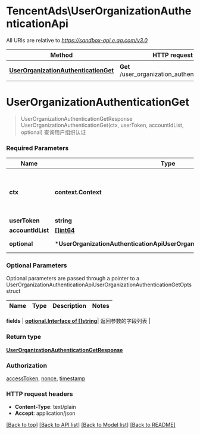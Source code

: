 # TencentAds\UserOrganizationAuthenticationApi

All URIs are relative to *https://sandbox-api.e.qq.com/v3.0*

Method | HTTP request | Description
------------- | ------------- | -------------
[**UserOrganizationAuthenticationGet**](UserOrganizationAuthenticationApi.md#UserOrganizationAuthenticationGet) | **Get** /user_organization_authentication/get | 查询用户组织认证


# **UserOrganizationAuthenticationGet**
> UserOrganizationAuthenticationGetResponse UserOrganizationAuthenticationGet(ctx, userToken, accountIdList, optional)
查询用户组织认证

### Required Parameters

Name | Type | Description  | Notes
------------- | ------------- | ------------- | -------------
 **ctx** | **context.Context** | context for authentication, logging, cancellation, deadlines, tracing, etc.
  **userToken** | **string**|  | 
  **accountIdList** | [**[]int64**](int64.md)|  | 
 **optional** | ***UserOrganizationAuthenticationApiUserOrganizationAuthenticationGetOpts** | optional parameters | nil if no parameters

### Optional Parameters
Optional parameters are passed through a pointer to a UserOrganizationAuthenticationApiUserOrganizationAuthenticationGetOpts struct

Name | Type | Description  | Notes
------------- | ------------- | ------------- | -------------


 **fields** | [**optional.Interface of []string**](string.md)| 返回参数的字段列表 | 

### Return type

[**UserOrganizationAuthenticationGetResponse**](UserOrganizationAuthenticationGetResponse.md)

### Authorization

[accessToken](../README.md#accessToken), [nonce](../README.md#nonce), [timestamp](../README.md#timestamp)

### HTTP request headers

 - **Content-Type**: text/plain
 - **Accept**: application/json

[[Back to top]](#) [[Back to API list]](../README.md#documentation-for-api-endpoints) [[Back to Model list]](../README.md#documentation-for-models) [[Back to README]](../README.md)

